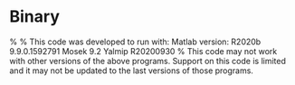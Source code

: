 # Binary
%
%
This code was developed to run with:
Matlab version: R2020b 9.9.0.1592791
Mosek 9.2
Yalmip R20200930
%
This code may not work with other versions of the above programs.
Support on this code is limited and it may not be updated to the last versions of those programs.
